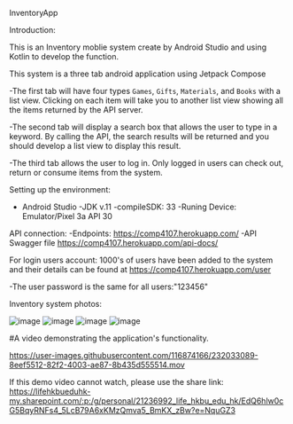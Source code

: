 InventoryApp

Introduction:

This is an Inventory moblie system create by Android Studio and using Kotlin to develop the function.

This system is a three tab android application using Jetpack Compose

-The first tab will have four types `Games`, `Gifts`, `Materials`, and `Books` with a list view. 
Clicking on each item will take you to another list view showing all the items returned by the API server.

-The second tab will display a search box that allows the user to type in a keyword.
By calling the API, the search results will be returned and you should develop a list view to display this result.

-The third tab allows the user to log in. Only logged in users can check out, return or consume items from the system.


Setting up the environment:

- Android Studio
-JDK v.11
-compileSDK: 33
-Runing Device: Emulator/Pixel 3a API 30

API connection:
-Endpoints:
https://comp4107.herokuapp.com/ 
-API Swagger file
https://comp4107.herokuapp.com/api-docs/

For login users account:
1000's of users have been added to the system and their details can be found at
https://comp4107.herokuapp.com/user

-The user password is the same for all users:"123456"

Inventory system photos:

![image](https://user-images.githubusercontent.com/116874166/232022152-8fe4842f-2eb2-4545-a130-277271fdf47e.png)
![image](https://user-images.githubusercontent.com/116874166/232022226-c7b89961-476c-4f81-afc7-cb1bf3aff445.png)
![image](https://user-images.githubusercontent.com/116874166/232022278-a1b290fb-c9a3-4001-9879-13eedacfbfc6.png)
![image](https://user-images.githubusercontent.com/116874166/232022319-b69d22f2-4f57-404d-a385-6d3db009c09c.png)


#A video demonstrating the application's functionality.



https://user-images.githubusercontent.com/116874166/232033089-8eef5512-82f2-4003-ae87-8b435d555514.mov

If this demo video cannot watch, please use the share link:
https://lifehkbueduhk-my.sharepoint.com/:p:/g/personal/21236992_life_hkbu_edu_hk/EdQ6hlw0cG5BqyRNFs4_5LcB79A6xKMzQmva5_BmKX_zBw?e=NquGZ3
